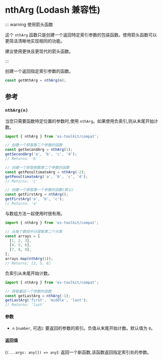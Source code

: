 # nthArg (Lodash 兼容性)

::: warning 使用箭头函数

这个 `nthArg` 函数只是创建一个返回特定索引参数的包装函数。使用箭头函数可以更简洁清晰地实现相同的功能。

建议使用更快且更现代的箭头函数。

:::

创建一个返回指定索引参数的函数。

```typescript
const getNthArg = nthArg(n);
```

## 参考

### `nthArg(n)`

当您只需要函数特定位置的参数时,使用 `nthArg`。如果使用负索引,则从末尾开始计数。

```typescript
import { nthArg } from 'es-toolkit/compat';

// 创建一个获取第二个参数的函数
const getSecondArg = nthArg(1);
getSecondArg('a', 'b', 'c', 'd');
// Returns: 'b'

// 创建一个获取倒数第二个参数的函数
const getPenultimateArg = nthArg(-2);
getPenultimateArg('a', 'b', 'c', 'd');
// Returns: 'c'

// 创建一个获取第一个参数的函数(默认)
const getFirstArg = nthArg();
getFirstArg('a', 'b', 'c');
// Returns: 'a'
```

与数组方法一起使用时很有用。

```typescript
import { nthArg } from 'es-toolkit/compat';

// 从每个数组中只提取第二个元素
const arrays = [
  [1, 2, 3],
  [4, 5, 6],
  [7, 8, 9],
];
arrays.map(nthArg(1));
// Returns: [2, 5, 8]
```

负索引从末尾开始计数。

```typescript
import { nthArg } from 'es-toolkit/compat';

// 获取最后一个参数的函数
const getLastArg = nthArg(-1);
getLastArg('first', 'middle', 'last');
// Returns: 'last'
```

#### 参数

- `n` (`number`, 可选): 要返回的参数的索引。负值从末尾开始计数。默认值为 `0`。

#### 返回值

(`(...args: any[]) => any`): 返回一个新函数,该函数返回指定索引处的参数。
